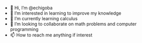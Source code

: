 - 👋 Hi, I’m @echigoba
- 👀 I’m interested in learning to improve my knowledge
- 🌱 I’m currently learning calculus
- 💞️ I’m looking to collaborate on math problems and computer programming 
- 📫 How to reach me anything if interest

<!---
echigoba/echigoba is a ✨ special ✨ repository because its `README.md` (this file) appears on your GitHub profile.
You can click the Preview link to take a look at your changes.
--->
